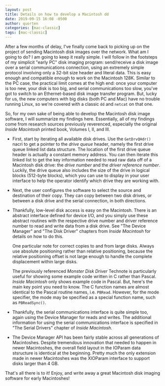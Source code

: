 ```yaml
---
layout: post
title: Details on how to develop a Macintosh dd
date: 2019-09-15 16:08 -0500
author: quorten
categories: [mac-classic]
tags: [mac-classic]
---
```


After a few months of delay, I've finally come back to picking up on
the project of sending Macintosh disk images over the network.  What
am I going to do?  I am going to keep it really simple.  I will follow
in the footsteps of my simplicit "early PC" disk imaging program:
send/receive a disk image over a serial communications connection,
using an extremely simple protocol involving only a 32-bit size header
and literal data.  This is easy enough and compatible enough to work
on the Macintosh 128K.  Similar to the PC case, the practical limit
comes at the high end: once your computer is too new, your disk is too
big, and serial communications too slow, you've got to switch to an
Ethernet-based disk image transfer program.  But, lucky for us, the
new computers with big disks (both PC and Mac) have no trouble running
Linux, so we're covered with a classic `dd` and `netcat` on that one.

So, for my own sake of being able to develop the Macintosh disk image
software, I will summarize my findings here.  Essentially, all of my
findings come from research sources previously reverenced, especially
the original _Inside Macintosh_ printed book, Volumes I, II, and III.

<!-- more -->

* First, start by iterating all available disk drives.  Use the
  `GetDrvQHdr()` nacri to get a pointer to the _drive queue_ header,
  namely the first drive queue linked list data structure.  The
  location of the first drive queue header is actually a constant
  memory address.  You can then iterate this linked list to get the
  key information needed to read raw data off of a Macintosh disk
  drive: the _drive number_ and the _driver reference number_.
  Luckily, the drive queue also includes the size of the drive in
  logical blocks (512-byte blocks), which you can use to display in
  your user interface to help the operator identify which drive they
  are working with.

* Next, the user configures the software to select the source and
  destination of their copy.  They can copy between two disk drives,
  or between a disk drive and the serial connection, in both
  directions.

* Thankfully, low-level disk access is easy on the Macintosh.  There
  is an abstract interface defined for device I/O, and you simply use
  these abstract routines with the respective drive number and driver
  reference number to read and write data from a disk drive.  See "The
  Device Manager" and "The Disk Driver" chapters from _Inside
  Macintosh_ for details on how to do this.

  One particular note for correct copies to and from large disks.
  Always use absolute positioning rather than relative positioning,
  because the relative positioning offset is not large enough to
  handle the complete displacement within large disks.

  The previously referenced _Monster Disk Driver_ Technote is
  particularly useful for showing some example code written in C
  rather than Pascal.  _Inside Macintosh_ only shows example code in
  Pascal.  But, here's the main key point you need to know.  The C
  function names are almost identical to the Pascal routine names,
  i.e. `PBRead`.  However, for the mode specifier, the mode may be
  specified as a special function name, such as `PBReadSync()`.

* Thankfully, the serial communications interface is quite simple too,
  again using the Device Manager for reads and writes.  The additional
  information for using the serial communications interface is
  specified in "The Serial Drivers" chapter of _Inside Macintosh_.

* The Device Manager API has been fairly stable across all generations
  of Macintoshes.  Despite tremendous innovation that needed to happen
  in newer Macintoshes, the overall field layout in the IOParam data
  stsructure is identical at the beginning.  Pretty much the only
  extension made in newer Macintoshes was the XIOParam interface to
  support disks larger than 4 GB.

That's all there is to it!  Enjoy, and write away a great Macintosh
disk imaging software for early Macintoshes!
